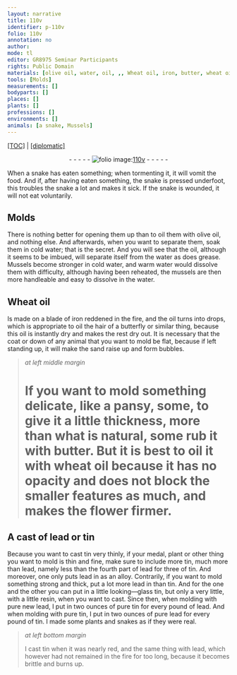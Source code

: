 ```yaml
---
layout: narrative
title: 110v
identifier: p-110v
folio: 110v
annotation: no
author:
mode: tl
editor: GR8975 Seminar Participants
rights: Public Domain
materials: [olive oil, water, oil, ,, Wheat oil, iron, butter, wheat oil, lead, tin, looking-glass tin, resin]
tools: [Molds]
measurements: []
bodyparts: []
places: []
plants: []
professions: []
environments: []
animals: [a snake, Mussels]
---
```


<p><a href="{{ site.baseurl }}/translation/">[TOC]</a> | <a href="{{ site.baseurl }}/texts/p-110v_tc/" target="_blank">[diplomatic]</a></p><div class="folio" align="center">- - - - - <a href="http://gallica.bnf.fr/ark:/12148/btv1b10500001g/f226.image" target="_blank"><img src="https://cu-mkp.github.io/2017-workshop-edition/assets/photo-icon.png" alt="folio image: " style="display:inline-block; margin-bottom:-3px;"/>110v</a> - - - - - </div>  
  
When <span class="sup"><span class="al">a snake</span></span> has eaten something; when tormenting it, it will vomit <span class="sup">the food</span>. And if, after having eaten something, <span class="sup">the snake</span> is pressed underfoot, this troubles <span class="sup">the snake</span> a lot and makes it sick. If <span class="sup">the snake</span> is wounded, it will not eat voluntarily.

 
  

## <span class="tl">Molds</span>

 
There is nothing better for opening them up than to oil them with <span class="m">olive oil</span>, and nothing else. And afterwards, when you want to separate them, soak them in cold <span class="m">water</span>; that is the secret. And you will see that the <span class="m">oil</span><span class="m">,</span> although it seems to be imbued, will separate itself <span class="sup">from the water</span> as <span class="sup">does</span> grease. <span class="al">Mussels</span> become stronger in cold <span class="m">water</span>, and warm <span class="m">water</span> would dissolve them with difficulty, although having been reheated, <span class="sup">the mussels</span> are <span class="sup">then</span> more handleable and easy to dissolve in the <span class="m">water</span>.

 
  

## <span class="m">Wheat oil</span>

 
Is made on a blade of <span class="m">iron</span> reddened in the fire, and the <span class="m">oil</span> turns into drops, which is appropriate to oil the hair of a butterfly or similar thing, because this <span class="m">oil</span> is instantly dry and makes the rest dry out. It is necessary that the coat or down of any animal that you want to mold be flat, because <span class="sup">if left</span> standing up, it will make the sand raise up and form bubbles.
 
> *at left middle margin*
> 
> 
> # If you want to mold something delicate, like a pansy, some, to give it a little thickness, more than what is natural, some rub it with <span class="m">butter</span>. But it is best to oil it with <span class="m">wheat oil</span> because it has no opacity and does not block the smaller features as much, and makes the flower firmer.

 
  

## A cast of <span class="m">lead</span> or <span class="m">tin</span>

 
Because you want to cast <span class="m">tin</span> very thinly, if your medal, plant or other thing <span class="sup">you want</span> to mold is thin and fine, make <span class="sup">sure</span> to include more <span class="m">tin</span>, much more than <span class="m">lead</span>, namely less than the fourth part of <span class="m">lead</span> for three of <span class="m">tin</span>. And moreover, one only puts <span class="m">lead</span> in as an alloy. Contrarily, if you want to mold something strong and thick, put a lot more <span class="m">lead</span> in than <span class="m">tin</span>. And for the one and the other you can put in a little <span class="m">looking—glass tin</span>, but only a very little, with a little <span class="m">resin</span>, when you want to cast. Since then, when molding with pure new <span class="m">lead</span>, I put in two ounces of pure <span class="m">tin</span> for every pound <span class="sup">of <span class="m">lead</span></span>. And when molding with pure <span class="m">tin</span>, I put in two ounces of pure <span class="m">lead</span> for every pound <span class="sup">of <span class="m">tin</span></span>. I made some plants and snakes as if they were real.
 
> *at left bottom margin*
> 
> 
>  I cast <span class="m">tin</span> <span class="sup">when it was</span> nearly red, and the same thing with <span class="m">lead</span>, which however had not remained in the fire for too long, because it becomes brittle and burns up.
 
